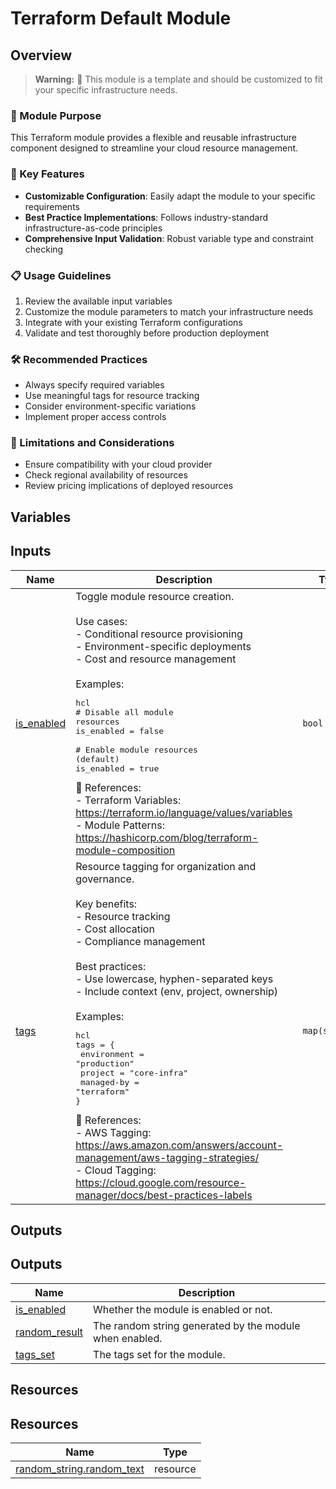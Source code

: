 <!-- BEGIN_TF_DOCS -->
# Terraform Default Module

## Overview
> **Warning:** 🚨 This module is a template and should be customized to fit your specific infrastructure needs.

### 🌟 Module Purpose
This Terraform module provides a flexible and reusable infrastructure component designed to streamline your cloud resource management.

### 🔑 Key Features
- **Customizable Configuration**: Easily adapt the module to your specific requirements
- **Best Practice Implementations**: Follows industry-standard infrastructure-as-code principles
- **Comprehensive Input Validation**: Robust variable type and constraint checking

### 📋 Usage Guidelines
1. Review the available input variables
2. Customize the module parameters to match your infrastructure needs
3. Integrate with your existing Terraform configurations
4. Validate and test thoroughly before production deployment

### 🛠 Recommended Practices
- Always specify required variables
- Use meaningful tags for resource tracking
- Consider environment-specific variations
- Implement proper access controls

### 🚧 Limitations and Considerations
- Ensure compatibility with your cloud provider
- Check regional availability of resources
- Review pricing implications of deployed resources



## Variables

## Inputs

| Name | Description | Type | Default | Required |
|------|-------------|------|---------|:--------:|
| <a name="input_is_enabled"></a> [is\_enabled](#input\_is\_enabled) | Toggle module resource creation.<br/><br/>Use cases:<br/>- Conditional resource provisioning<br/>- Environment-specific deployments<br/>- Cost and resource management<br/><br/>Examples:<pre>hcl<br/># Disable all module resources<br/>is_enabled = false<br/><br/># Enable module resources (default)<br/>is_enabled = true</pre>🔗 References:<br/>- Terraform Variables: https://terraform.io/language/values/variables<br/>- Module Patterns: https://hashicorp.com/blog/terraform-module-composition | `bool` | `true` | no |
| <a name="input_tags"></a> [tags](#input\_tags) | Resource tagging for organization and governance.<br/><br/>Key benefits:<br/>- Resource tracking<br/>- Cost allocation<br/>- Compliance management<br/><br/>Best practices:<br/>- Use lowercase, hyphen-separated keys<br/>- Include context (env, project, ownership)<br/><br/>Examples:<pre>hcl<br/>tags = {<br/>  environment = "production"<br/>  project     = "core-infra"<br/>  managed-by  = "terraform"<br/>}</pre>🔗 References:<br/>- AWS Tagging: https://aws.amazon.com/answers/account-management/aws-tagging-strategies/<br/>- Cloud Tagging: https://cloud.google.com/resource-manager/docs/best-practices-labels | `map(string)` | `{}` | no |

## Outputs

## Outputs

| Name | Description |
|------|-------------|
| <a name="output_is_enabled"></a> [is\_enabled](#output\_is\_enabled) | Whether the module is enabled or not. |
| <a name="output_random_result"></a> [random\_result](#output\_random\_result) | The random string generated by the module when enabled. |
| <a name="output_tags_set"></a> [tags\_set](#output\_tags\_set) | The tags set for the module. |

## Resources

## Resources

| Name | Type |
|------|------|
| [random_string.random_text](https://registry.terraform.io/providers/hashicorp/random/3.6.2/docs/resources/string) | resource |
<!-- END_TF_DOCS -->

